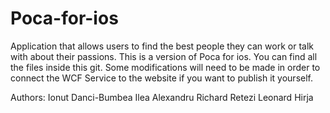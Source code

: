 # Poca-for-ios
Application that allows users to find the best people they can work or talk with about their passions.
This is a version of Poca for ios.
You can find all the files inside this git.
Some modifications will need to be made in order to connect the WCF Service to the website if you want to publish it yourself.

Authors:
Ionut Danci-Bumbea
Ilea Alexandru
Richard Retezi
Leonard Hirja
